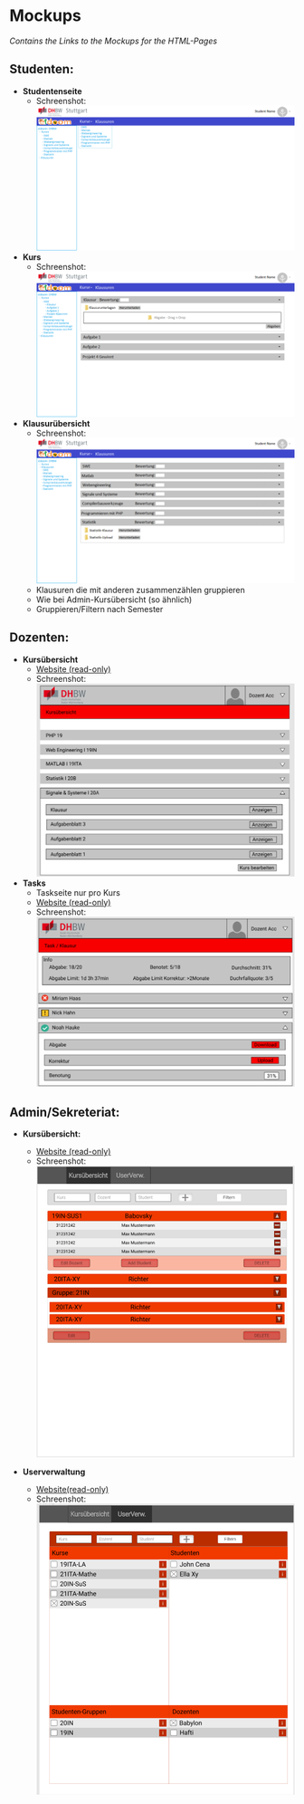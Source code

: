 # Mockups
*Contains the Links to the Mockups for the HTML-Pages*

## Studenten:
* **Studentenseite**
    * Schreenshot:
    ![](Pictures/Studentenseite.png)
* **Kurs**
    * Schreenshot:
    ![](Pictures/Studentenseite_Kurs.png)
* **Klausurübersicht**
    * Schreenshot:
    ![](Pictures/Studentenseite_Klausurubersicht.png)
    * Klausuren die mit anderen zusammenzählen gruppieren
    * Wie bei Admin-Kursübersicht (so ähnlich)
    * Gruppieren/Filtern nach Semester
## Dozenten:
* **Kursübersicht**
    * [Website (read-only)](https://www.figma.com/file/LieeU1zBl6X0NmMaoXKqJ8/Untitled?node-id=0%3A1)
    * Schreenshot:
    ![](Pictures/Dozenten_Kursuebersicht.png)
* **Tasks**
    * Taskseite nur pro Kurs
    * [Website (read-only)](https://www.figma.com/file/LieeU1zBl6X0NmMaoXKqJ8/Untitled?node-id=10%3A2)
    * Schreenshot:
    ![](Pictures/Dozenten_Tasks.png)

## Admin/Sekreteriat:
* **Kursübersicht:**
    * [Website (read-only)](https://www.figma.com/file/HQCHNlbmD0fFJlmD9y4E0A/Untitled?node-id=1%3A3)
    * Schreenshot:
    ![](Pictures/Admin_Uebersicht.png)

* **Userverwaltung**
    * [Website(read-only)](https://www.figma.com/file/HQCHNlbmD0fFJlmD9y4E0A/Untitled?node-id=1%3A132)
    * Schreenshot:
    ![](Pictures/Admin_UserVerw.png)
